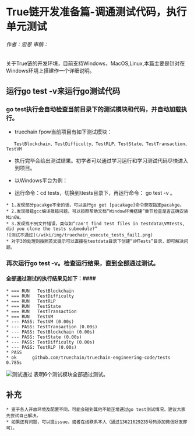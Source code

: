 # True链开发准备篇-调通测试代码，执行单元测试 #
###### 作者：宏恩 审稿：

关于True链的开发环境，目前支持Windows，MacOS,Linux,本篇主要是针对在Windows环境上搭建作一个详细说明。

## 运行go test -v来运行go测试代码 ##
### go test执行会自动检查当前目录下的测试模块和代码，并自动加载执行。
* truechain fpow当前项目有如下测试模块：
```  
   TestBlockchain、TestDifficulty、TestRLP、TestState、TestTransaction、TestVM
```  
* 执行完毕会给出测试结果。初学者可以通过学习运行和学习测试代码尽快进入到项目。

* 以Windows平台为例：
* 运行命令：cd tests，切换到\tests目录下，再运行命令： go test -v 。
```  
* 1.发现部分pacakge不全的话，可以运行go get [pacakage]命令获取指定pacakge。
* 2.发现报错gcc编译报错问题，可以按照帮助文档“Window环境搭建”章节检查是否正确安装MinGW。
* 3.发现找不到文件错误，类似如“can't find test files in testdata\VMTests, did you clone the tests submodule?”
![测试不通过](/wiki/img/truechain_execute_tests_fail1.png)
* 对于3的处理则按照英文提示可以直接在testdata目录下创建“VMTests”目录，即可解决问题。
```  
### 再次运行go test -v。检查运行结果，直到全部通过测试。 
#### 全部通过测试的执行结果见如下：#### 
```
* === RUN   TestBlockchain
* === RUN   TestDifficulty
* === RUN   TestRLP
* === RUN   TestState
* === RUN   TestTransaction
* === RUN   TestVM
* --- PASS: TestVM (0.00s)
* --- PASS: TestTransaction (0.00s)
* --- PASS: TestBlockchain (0.00s)
* --- PASS: TestState (0.00s)
* --- PASS: TestDifficulty (0.00s)
* --- PASS: TestRLP (0.00s)
* PASS
* ok      github.com/truechain/truechain-engineering-code/tests   0.785s
```  
![测试通过](/wiki/img/truechain_execute_tests_ok2.png)
表明6个测试模块全部通过测试。
## 补充 ##
```  
* 鉴于各人开放环境及配置不同，可能会碰到其他不能正常通过go test测试情况，建议大家先尝试自己解决。
* 如果还有问题，可以提issue，或者在线联系本人（通过13621629235号码添加微信好友即可）。
```  
